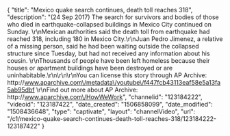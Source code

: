 {
    "title": "Mexico quake search continues, death toll reaches 318",
    "description": "(24 Sep 2017) The search for survivors and bodies of those who died in earthquake-collapsed buildings in Mexico City continued on Sunday. \r\nMexican authorities said the death toll from earthquake had reached 318, including 180 in Mexico City.\r\nJuan Pedro Jimenez, a relative of a missing person, said he had been waiting outside the collapsed structure since Tuesday, but had not received any information about his cousin. \r\nThousands of people have been left homeless because their houses or apartment buildings have been destroyed or are uninhabitable.\r\n\r\n\r\nYou can license this story through AP Archive: http:\/\/www.aparchive.com\/metadata\/youtube\/f447fcb43113eaf58e5a13fa5ab95dbf \r\nFind out more about AP Archive: http:\/\/www.aparchive.com\/HowWeWork",
    "channelid": "123184222",
    "videoid": "123187422",
    "date_created": "1506858099",
    "date_modified": "1508436648",
    "type": "captivate",
    "layout": "channelVideo",
    "url": "\/c1\/mexico-quake-search-continues-death-toll-reaches-318\/123184222-123187422"
}